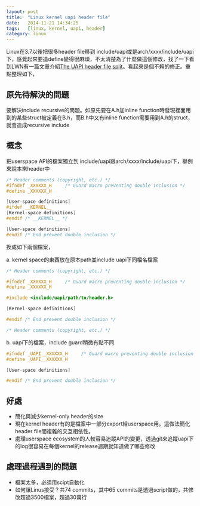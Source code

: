 ```yaml
---
layout: post
title:  "Linux kernel uapi header file"
date:   2014-11-21 14:34:25
tags:   [linux, kernel, uapi, header]
category: linux
---
```


Linux在3.7以後把很多header file移到 include/uapi或是arch/xxxx/include/uapi下，感覺起來要追define變得很麻煩，不太清楚為了什麼做這個修改，找了一下看到LWN有一篇文章介紹[The UAPI header file split](http://lwn.net/Articles/507794/)。看起來是個不賴的修正。重點整理如下，

## 原先待解決的問題
要解決include recursive的問題。如原先要在A.h加inline function時發現裡面用到的某些struct被定義在B.h，而B.h中又有inline function需要用到A.h的struct，就會造成recursive include

## 概念
把userspace API的檔案獨立到 include/uapi跟arch/xxxx/include/uapi下，舉例來說本來header中

```c
/* Header comments (copyright, etc.) */
#ifndef _XXXXXX_H     /* Guard macro preventing double inclusion */
#define _XXXXXX_H

[User-space definitions]
#ifdef __KERNEL__
[Kernel-space definitions]
#endif /* __KERNEL__ */

[User-space definitions]
#endif /* End prevent double inclusion */
```

換成如下兩個檔案，

a. kernel space的東西放在原本path並include uapi下同檔名檔案

```c
/* Header comments (copyright, etc.) */

#ifndef _XXXXXX_H     /* Guard macro preventing double inclusion */
#define _XXXXXX_H

#include <include/uapi/path/to/header.h>

[Kernel-space definitions]

#endif /* End prevent double inclusion */

/* Header comments (copyright, etc.) */
```

b. uapi下的檔案，include guard稍微有點不同

```c
#ifndef _UAPI__XXXXXX_H     /* Guard macro preventing double inclusion */
#define _UAPI__XXXXXX_H

[User-space definitions]

#endif /* End prevent double inclusion */
```

## 好處

* 簡化與減少kernel-only header的size
* 現在kernel header有的是檔案中一部分export給userspace用。這做法簡化header file間複雜的交互相依性。
* 處理userspace ecosystem的人較容易追蹤API的變更，透過git來追蹤uapi下的log很容易在每個kernel的release週期就知道做了哪些修改

## 處理過程遇到的問題
* 檔案太多，必須用scipt自動化
* 如何讓Linus接受？共74 commits，其中65 commits是透過script做的，共修改超過3500檔案，超過30萬行
